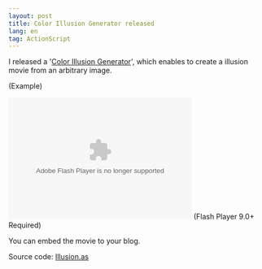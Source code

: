 ```yaml
---
layout: post
title: Color Illusion Generator released
lang: en
tag: ActionScript
---
```

I released a '[Color Illusion Generator](http://tech.nitoyon.com/illusion1/)', which enables to create a illusion movie from an arbitrary image.

(Example)

<object classid="clsid:d27cdb6e-ae6d-11cf-96b8-444553540000" codebase="http://download.macromedia.com/pub/shockwave/cabs/flash/swflash.cab#version=9,0,0,0" width="360" height="240" id="__illsion1_swf1214513797531">
 <param name="movie" value="http://tech.nitoyon.com/illusion1/Illusion.swf?1214513797531"/>
 <param name="bgcolor" value="#000000"/>
 <param name="loop" value="false"/>
 <param name="quality" value="high"/>
 <param name="flashVars" value="url=http%3A%2F%2Ftech.nitoyon.com%2Fillusion1%2Fsample3.jpg"/>
 <embed src="http://tech.nitoyon.com/illusion1/Illusion.swf?1214513797531" width="360" height="240" bgcolor="#000000"   pluginspage="http://www.macromedia.com/shockwave/download/index.cgi?p1_prod_version=shockwaveflash"   type="application/x-shockwave-flash" flashVars="url=http%3A%2F%2Ftech.nitoyon.com%2Fillusion1%2Fsample3.jpg"></embed>
</object>
<noscript>(Flash Player 9.0+ Required)</noscript>

You can embed the movie to your blog.

Source code: [Illusion.as](http://tech.nitoyon.com/illusion1/Illusion.as)